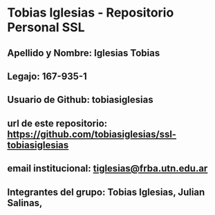 # Tobias Iglesias - Repositorio Personal SSL

## Apellido y Nombre: Iglesias Tobias

## Legajo: 167-935-1

## Usuario de Github: tobiasiglesias

## url de este repositorio: https://github.com/tobiasiglesias/ssl-tobiasiglesias

## email institucional: tiglesias@frba.utn.edu.ar

## Integrantes del grupo: Tobias Iglesias, Julian Salinas, 